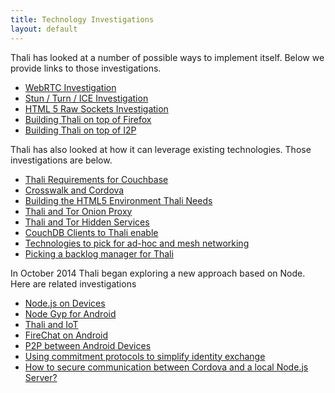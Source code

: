 ```yaml
---
title: Technology Investigations
layout: default
---
```


Thali has looked at a number of possible ways to implement itself. Below we provide links to those investigations.

* [WebRTC Investigation](WebRTCInvestigation)
* [Stun / Turn / ICE Investigation](StunTurnICEInvestigation)
* [HTML 5 Raw Sockets Investigation](HTML5RawSocketsInvestigation)
* [Building Thali on top of Firefox](BuildingThaliOnTopOfFirefox)
* [Building Thali on top of I2P](BuildingThaliOnTopOfI2P)

Thali has also looked at how it can leverage existing technologies. Those investigations are below.

* [Thali Requirements for Couchbase](ThaliRequirementsForCouchbase)
* [Crosswalk and Cordova](CrosswalkAndCordova)
* [Building the HTML5 Environment Thali Needs](BuildingTheHTML5EnvironmentThaliNeeds)
* [Thali and Tor Onion Proxy](ThaliAndTorOnionProxy)
* [Thali and Tor Hidden Services](ThaliAndTorHiddenServices)
* [CouchDB Clients to Thali enable](CouchDBClientsToThaliEnable)
* [Technologies to pick for ad-hoc and mesh networking](TechnologiesToPickForAd-hocAndMeshNetworking)
* [Picking a backlog manager for Thali](PickingABacklogManagerForThali)

In October 2014 Thali began exploring a new approach based on Node. Here are related investigations

* [Node.js on Devices](nodeondevices)
* [Node Gyp for Android](NotesOnNodeGypForAndroid)
* [Thali and IoT](ThaliAndIoT)
* [FireChat on Android](ExperimentWithFireChat)
* [P2P between Android Devices](AndroidP2P)
* [Using commitment protocols to simplify identity exchange](http://www.goland.org/coinflippingforthali/)
* [How to secure communication between Cordova and a local Node.js Server?](SecuringCordovaAndNodeJs)
